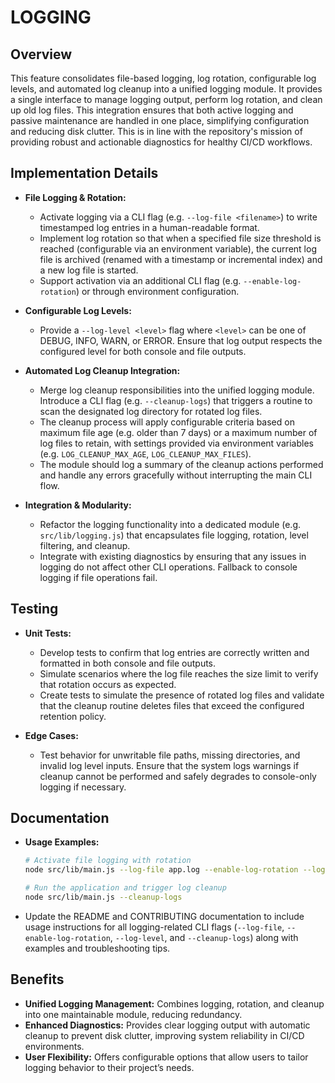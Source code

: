 # LOGGING

## Overview
This feature consolidates file-based logging, log rotation, configurable log levels, and automated log cleanup into a unified logging module. It provides a single interface to manage logging output, perform log rotation, and clean up old log files. This integration ensures that both active logging and passive maintenance are handled in one place, simplifying configuration and reducing disk clutter. This is in line with the repository's mission of providing robust and actionable diagnostics for healthy CI/CD workflows.

## Implementation Details
- **File Logging & Rotation:**
  - Activate logging via a CLI flag (e.g. `--log-file <filename>`) to write timestamped log entries in a human-readable format.
  - Implement log rotation so that when a specified file size threshold is reached (configurable via an environment variable), the current log file is archived (renamed with a timestamp or incremental index) and a new log file is started.
  - Support activation via an additional CLI flag (e.g. `--enable-log-rotation`) or through environment configuration.

- **Configurable Log Levels:**
  - Provide a `--log-level <level>` flag where `<level>` can be one of DEBUG, INFO, WARN, or ERROR. Ensure that log output respects the configured level for both console and file outputs.

- **Automated Log Cleanup Integration:**
  - Merge log cleanup responsibilities into the unified logging module. Introduce a CLI flag (e.g. `--cleanup-logs`) that triggers a routine to scan the designated log directory for rotated log files.
  - The cleanup process will apply configurable criteria based on maximum file age (e.g. older than 7 days) or a maximum number of log files to retain, with settings provided via environment variables (e.g. `LOG_CLEANUP_MAX_AGE`, `LOG_CLEANUP_MAX_FILES`).
  - The module should log a summary of the cleanup actions performed and handle any errors gracefully without interrupting the main CLI flow.

- **Integration & Modularity:**
  - Refactor the logging functionality into a dedicated module (e.g. `src/lib/logging.js`) that encapsulates file logging, rotation, level filtering, and cleanup.
  - Integrate with existing diagnostics by ensuring that any issues in logging do not affect other CLI operations. Fallback to console logging if file operations fail.

## Testing
- **Unit Tests:**
  - Develop tests to confirm that log entries are correctly written and formatted in both console and file outputs.
  - Simulate scenarios where the log file reaches the size limit to verify that rotation occurs as expected.
  - Create tests to simulate the presence of rotated log files and validate that the cleanup routine deletes files that exceed the configured retention policy.

- **Edge Cases:**
  - Test behavior for unwritable file paths, missing directories, and invalid log level inputs. Ensure that the system logs warnings if cleanup cannot be performed and safely degrades to console-only logging if necessary.

## Documentation
- **Usage Examples:**
  ```bash
  # Activate file logging with rotation
  node src/lib/main.js --log-file app.log --enable-log-rotation --log-level INFO

  # Run the application and trigger log cleanup
  node src/lib/main.js --cleanup-logs
  ```
- Update the README and CONTRIBUTING documentation to include usage instructions for all logging-related CLI flags (`--log-file`, `--enable-log-rotation`, `--log-level`, and `--cleanup-logs`) along with examples and troubleshooting tips.

## Benefits
- **Unified Logging Management:** Combines logging, rotation, and cleanup into one maintainable module, reducing redundancy.
- **Enhanced Diagnostics:** Provides clear logging output with automatic cleanup to prevent disk clutter, improving system reliability in CI/CD environments.
- **User Flexibility:** Offers configurable options that allow users to tailor logging behavior to their project’s needs.
